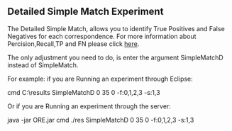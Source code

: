 ## Detailed Simple Match Experiment ##
The Detailed Simple Match, allows you to identify True Positives and False Negatives for each correspondence.
For more information about Percision,Recall,TP and FN please click [here](http://en.wikipedia.org/wiki/Precision_and_recall).

The only adjustment you need to do, is enter the argument SimpleMatchD instead of SimpleMatch.

For example: if you are Running an experiment through Eclipse:

cmd C:\results SimpleMatchD 0 35 0 -f:0,1,2,3 -s:1,3

Or if you are Running an experiment through the server:

java -jar ORE.jar cmd ./res SimpleMatchD 0 35 0 -f:0,1,2,3 -s:1,3